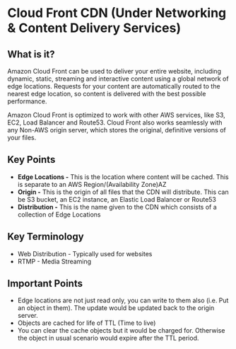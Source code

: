 # Cloud Front CDN (Under Networking & Content Delivery Services)

## What is it?
Amazon Cloud Front can be used to deliver your entire website, including dynamic, static, streaming and interactive content using a global network of edge locations. Requests for your content are automatically routed to the nearest edge location, so content is delivered with the best possible performance. 

Amazon Cloud Front is optimized to work with other AWS services, like S3, EC2, Load Balancer and Route53. Cloud Front also works seamlessly with any Non-AWS origin server, which stores the original, definitive versions of your files.

## Key Points
 - **Edge Locations -** This is the location where content will be cached. This is separate to an AWS Region/(Availability Zone)AZ
 - **Origin -** This is the origin of all files that the CDN will distribute. This can be S3 bucket, an EC2 instance, an Elastic Load Balancer or Route53
 - **Distribution -** This is the name given to the CDN which consists of a collection of Edge Locations

## Key Terminology
 - Web Distribution - Typically used for websites
 - RTMP - Media Streaming

## Important Points
 - Edge locations are not just read only, you can write to them also (i.e. Put an object in them). The update would be updated back to the origin server.
 - Objects are cached for life of TTL (Time to live)
 - You can clear the cache objects but it would be charged for. Otherwise the object in usual scenario would expire after the TTL period.